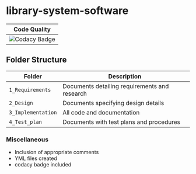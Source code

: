 # library-system-software



| Code Quality |
|----------|
|![Codacy Badge](https://app.codacy.com/project/badge/Grade/e5ce086e2e324476b42d6087c1d8f541)







## Folder Structure
Folder             | Description
-------------------| -----------------------------------------
`1_Requirements`   | Documents detailing requirements and research
`2_Design`         | Documents specifying design details
`3_Implementation` | All code and documentation
`4_Test_plan`      | Documents with test plans and procedures

### Miscellaneous
* Inclusion of appropriate comments
* YML files created
* codacy badge included
